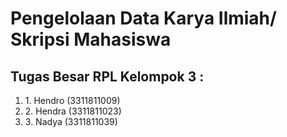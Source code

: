 <h1>Pengelolaan Data Karya Ilmiah/ Skripsi Mahasiswa</h1>
<h2>Tugas Besar RPL Kelompok 3 : </h2>
<ol>
  <li>1. Hendro (3311811009)</li>
<li>2. Hendra (3311811023)</li>
<li>3. Nadya (3311811039)</li>
  </ol>
